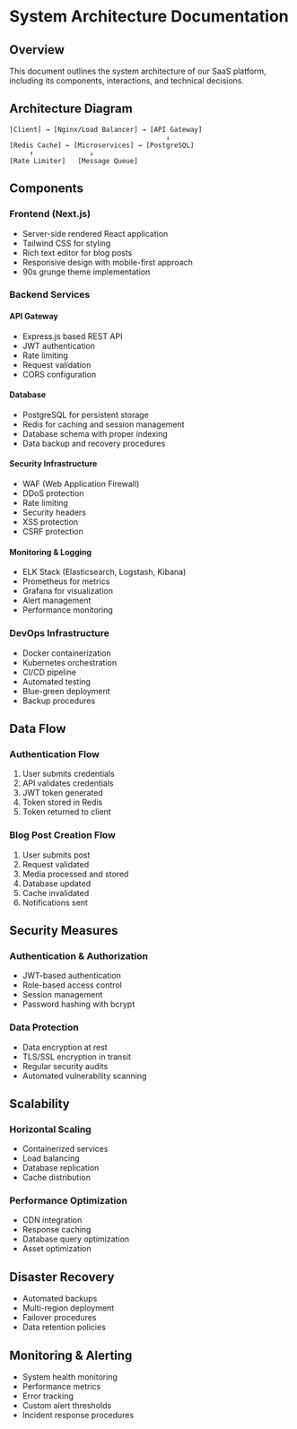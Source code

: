 # System Architecture Documentation

## Overview
This document outlines the system architecture of our SaaS platform, including its components, interactions, and technical decisions.

## Architecture Diagram
```
[Client] → [Nginx/Load Balancer] → [API Gateway]
                                       ↓
[Redis Cache] ← [Microservices] → [PostgreSQL]
     ↑              ↓
[Rate Limiter]   [Message Queue]
```

## Components

### Frontend (Next.js)
- Server-side rendered React application
- Tailwind CSS for styling
- Rich text editor for blog posts
- Responsive design with mobile-first approach
- 90s grunge theme implementation

### Backend Services

#### API Gateway
- Express.js based REST API
- JWT authentication
- Rate limiting
- Request validation
- CORS configuration

#### Database
- PostgreSQL for persistent storage
- Redis for caching and session management
- Database schema with proper indexing
- Data backup and recovery procedures

#### Security Infrastructure
- WAF (Web Application Firewall)
- DDoS protection
- Rate limiting
- Security headers
- XSS protection
- CSRF protection

#### Monitoring & Logging
- ELK Stack (Elasticsearch, Logstash, Kibana)
- Prometheus for metrics
- Grafana for visualization
- Alert management
- Performance monitoring

### DevOps Infrastructure
- Docker containerization
- Kubernetes orchestration
- CI/CD pipeline
- Automated testing
- Blue-green deployment
- Backup procedures

## Data Flow

### Authentication Flow
1. User submits credentials
2. API validates credentials
3. JWT token generated
4. Token stored in Redis
5. Token returned to client

### Blog Post Creation Flow
1. User submits post
2. Request validated
3. Media processed and stored
4. Database updated
5. Cache invalidated
6. Notifications sent

## Security Measures

### Authentication & Authorization
- JWT-based authentication
- Role-based access control
- Session management
- Password hashing with bcrypt

### Data Protection
- Data encryption at rest
- TLS/SSL encryption in transit
- Regular security audits
- Automated vulnerability scanning

## Scalability

### Horizontal Scaling
- Containerized services
- Load balancing
- Database replication
- Cache distribution

### Performance Optimization
- CDN integration
- Response caching
- Database query optimization
- Asset optimization

## Disaster Recovery
- Automated backups
- Multi-region deployment
- Failover procedures
- Data retention policies

## Monitoring & Alerting
- System health monitoring
- Performance metrics
- Error tracking
- Custom alert thresholds
- Incident response procedures 